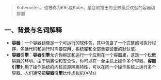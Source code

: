 

>Kubernetes，也被称为K8s或Kube，是谷歌推出的业界最受欢迎的容器编排器

## 一、背景与名词解释
- **容器**：一个容器镜像是一个可运行的软件包，其中包含了一个完整的可执行程序，包括代码和运行时需要应用、系统库和全部重要设置的默认值。
- **容器引擎**：**容器引擎**允许你绑定和运行一个应用在一个容器里，这是一个松散隔离的环境。由于隔离性和安全性，你可以在一台主机上操作多个容器。**容器引擎**利用了操作系统的内核资源隔离特性，可以在同一个操作系统上运行多个容器。人们通常把**容器引擎**比作虚拟机(VMs)